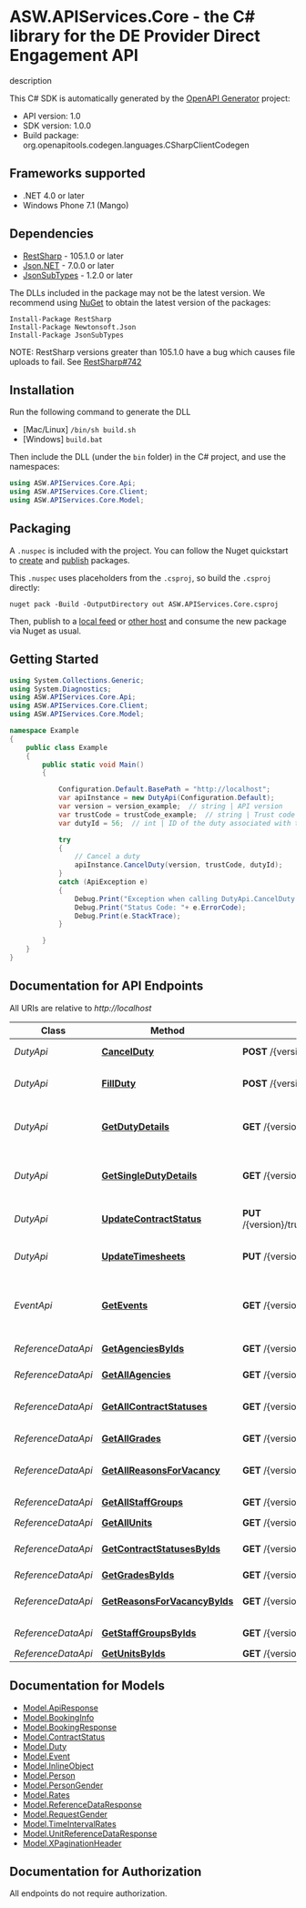 # ASW.APIServices.Core - the C# library for the DE Provider Direct Engagement API

description

This C# SDK is automatically generated by the [OpenAPI Generator](https://openapi-generator.tech) project:

- API version: 1.0
- SDK version: 1.0.0
- Build package: org.openapitools.codegen.languages.CSharpClientCodegen

## Frameworks supported


- .NET 4.0 or later
- Windows Phone 7.1 (Mango)

## Dependencies


- [RestSharp](https://www.nuget.org/packages/RestSharp) - 105.1.0 or later
- [Json.NET](https://www.nuget.org/packages/Newtonsoft.Json/) - 7.0.0 or later
- [JsonSubTypes](https://www.nuget.org/packages/JsonSubTypes/) - 1.2.0 or later

The DLLs included in the package may not be the latest version. We recommend using [NuGet](https://docs.nuget.org/consume/installing-nuget) to obtain the latest version of the packages:

```
Install-Package RestSharp
Install-Package Newtonsoft.Json
Install-Package JsonSubTypes
```

NOTE: RestSharp versions greater than 105.1.0 have a bug which causes file uploads to fail. See [RestSharp#742](https://github.com/restsharp/RestSharp/issues/742)

## Installation

Run the following command to generate the DLL

- [Mac/Linux] `/bin/sh build.sh`
- [Windows] `build.bat`

Then include the DLL (under the `bin` folder) in the C# project, and use the namespaces:

```csharp
using ASW.APIServices.Core.Api;
using ASW.APIServices.Core.Client;
using ASW.APIServices.Core.Model;

```


## Packaging

A `.nuspec` is included with the project. You can follow the Nuget quickstart to [create](https://docs.microsoft.com/en-us/nuget/quickstart/create-and-publish-a-package#create-the-package) and [publish](https://docs.microsoft.com/en-us/nuget/quickstart/create-and-publish-a-package#publish-the-package) packages.

This `.nuspec` uses placeholders from the `.csproj`, so build the `.csproj` directly:

```
nuget pack -Build -OutputDirectory out ASW.APIServices.Core.csproj
```

Then, publish to a [local feed](https://docs.microsoft.com/en-us/nuget/hosting-packages/local-feeds) or [other host](https://docs.microsoft.com/en-us/nuget/hosting-packages/overview) and consume the new package via Nuget as usual.


## Getting Started

```csharp
using System.Collections.Generic;
using System.Diagnostics;
using ASW.APIServices.Core.Api;
using ASW.APIServices.Core.Client;
using ASW.APIServices.Core.Model;

namespace Example
{
    public class Example
    {
        public static void Main()
        {

            Configuration.Default.BasePath = "http://localhost";
            var apiInstance = new DutyApi(Configuration.Default);
            var version = version_example;  // string | API version
            var trustCode = trustCode_example;  // string | Trust code from BankStaff
            var dutyId = 56;  // int | ID of the duty associated with the DE contract

            try
            {
                // Cancel a duty
                apiInstance.CancelDuty(version, trustCode, dutyId);
            }
            catch (ApiException e)
            {
                Debug.Print("Exception when calling DutyApi.CancelDuty: " + e.Message );
                Debug.Print("Status Code: "+ e.ErrorCode);
                Debug.Print(e.StackTrace);
            }

        }
    }
}
```

## Documentation for API Endpoints

All URIs are relative to *http://localhost*

Class | Method | HTTP request | Description
------------ | ------------- | ------------- | -------------
*DutyApi* | [**CancelDuty**](docs/DutyApi.md#cancelduty) | **POST** /{version}/trustcode/{trustCode}/duty/{dutyId}/cancel | Cancel a duty
*DutyApi* | [**FillDuty**](docs/DutyApi.md#fillduty) | **POST** /{version}/trustcode/{trustCode}/duty/{dutyId}/booking | Creates booking for duty
*DutyApi* | [**GetDutyDetails**](docs/DutyApi.md#getdutydetails) | **GET** /{version}/trustcode/{trustCode}/duty/ | Returns details about a duties.
*DutyApi* | [**GetSingleDutyDetails**](docs/DutyApi.md#getsingledutydetails) | **GET** /{version}/trustcode/{trustCode}/duty/{dutyId} | Returns details about a duties.
*DutyApi* | [**UpdateContractStatus**](docs/DutyApi.md#updatecontractstatus) | **PUT** /{version}/trustcode/{trustCode}/duty/{dutyId}/contract/{contractId}/status/{statusId} | Updates DE Contract status
*DutyApi* | [**UpdateTimesheets**](docs/DutyApi.md#updatetimesheets) | **PUT** /{version}/trustcode/{trustCode}/duty/{dutyId}/timesheet | Updates timesheet for duty
*EventApi* | [**GetEvents**](docs/EventApi.md#getevents) | **GET** /{version}/trustcode/{trustCode}/event | Get all events older than input timestamp
*ReferenceDataApi* | [**GetAgenciesByIds**](docs/ReferenceDataApi.md#getagenciesbyids) | **GET** /{version}/trustcode/{trustCode}/referenceData/agency/ | Get agencies
*ReferenceDataApi* | [**GetAllAgencies**](docs/ReferenceDataApi.md#getallagencies) | **GET** /{version}/trustcode/{trustCode}/referenceData/agency | Get all agencies
*ReferenceDataApi* | [**GetAllContractStatuses**](docs/ReferenceDataApi.md#getallcontractstatuses) | **GET** /{version}/trustcode/{trustCode}/referenceData/contractStatus | Get all contract statuses
*ReferenceDataApi* | [**GetAllGrades**](docs/ReferenceDataApi.md#getallgrades) | **GET** /{version}/trustcode/{trustCode}/referenceData/grade | Get all grades
*ReferenceDataApi* | [**GetAllReasonsForVacancy**](docs/ReferenceDataApi.md#getallreasonsforvacancy) | **GET** /{version}/trustcode/{trustCode}/referenceData/reasonForVacancy | Get all reasons for vacancy
*ReferenceDataApi* | [**GetAllStaffGroups**](docs/ReferenceDataApi.md#getallstaffgroups) | **GET** /{version}/trustcode/{trustCode}/referenceData/staffGroup | Get all staff groups
*ReferenceDataApi* | [**GetAllUnits**](docs/ReferenceDataApi.md#getallunits) | **GET** /{version}/trustcode/{trustCode}/referenceData/unit | Get all units
*ReferenceDataApi* | [**GetContractStatusesByIds**](docs/ReferenceDataApi.md#getcontractstatusesbyids) | **GET** /{version}/trustcode/{trustCode}/referenceData/contractStatus/ | Get contract statuses
*ReferenceDataApi* | [**GetGradesByIds**](docs/ReferenceDataApi.md#getgradesbyids) | **GET** /{version}/trustcode/{trustCode}/referenceData/grade/ | Get grades
*ReferenceDataApi* | [**GetReasonsForVacancyByIds**](docs/ReferenceDataApi.md#getreasonsforvacancybyids) | **GET** /{version}/trustcode/{trustCode}/referenceData/reasonForVacancy/ | Get reasons for vacancy
*ReferenceDataApi* | [**GetStaffGroupsByIds**](docs/ReferenceDataApi.md#getstaffgroupsbyids) | **GET** /{version}/trustcode/{trustCode}/referenceData/staffGroup/ | Get staff groups
*ReferenceDataApi* | [**GetUnitsByIds**](docs/ReferenceDataApi.md#getunitsbyids) | **GET** /{version}/trustcode/{trustCode}/referenceData/unit/ | Get units


## Documentation for Models

 - [Model.ApiResponse](docs/ApiResponse.md)
 - [Model.BookingInfo](docs/BookingInfo.md)
 - [Model.BookingResponse](docs/BookingResponse.md)
 - [Model.ContractStatus](docs/ContractStatus.md)
 - [Model.Duty](docs/Duty.md)
 - [Model.Event](docs/Event.md)
 - [Model.InlineObject](docs/InlineObject.md)
 - [Model.Person](docs/Person.md)
 - [Model.PersonGender](docs/PersonGender.md)
 - [Model.Rates](docs/Rates.md)
 - [Model.ReferenceDataResponse](docs/ReferenceDataResponse.md)
 - [Model.RequestGender](docs/RequestGender.md)
 - [Model.TimeIntervalRates](docs/TimeIntervalRates.md)
 - [Model.UnitReferenceDataResponse](docs/UnitReferenceDataResponse.md)
 - [Model.XPaginationHeader](docs/XPaginationHeader.md)


## Documentation for Authorization

All endpoints do not require authorization.
